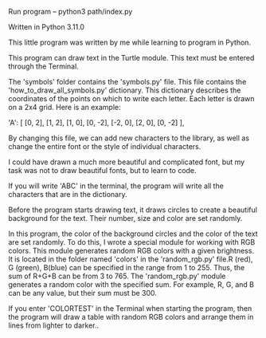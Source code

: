 Run program  –  python3 path/index.py

Written in Python 3.11.0

This little program was written by me while learning to program in Python.

This program can draw text in the Turtle module. This text must be entered through the Terminal.

The 'symbols' folder contains the 'symbols.py' file. This file contains the 'how_to_draw_all_symbols.py' dictionary. This dictionary describes the coordinates of the points on which to write each letter. Each letter is drawn on a 2x4 grid. Here is an example:

'A': [
        [0, 2],
        [1, 2],
        [1, 0],
        [0, -2],
        [-2, 0],
        [2, 0],
        [0, -2]
    ],

By changing this file, we can add new characters to the library, as well as change the entire font or the style of individual characters.

I could have drawn a much more beautiful and complicated font, but my task was not to draw beautiful fonts, but to learn to code.

If you will write 'ABC' in the terminal, the program will write all the characters that are in the dictionary.

Before the program starts drawing text, it draws circles to create a beautiful background for the text. Their number, size and color are set randomly.

In this program, the color of the background circles and the color of the text are set randomly. To do this, I wrote a special module for working with RGB colors. This module generates random RGB colors with a given brightness. It is located in the  folder named 'colors' in the 'random_rgb.py' file.R (red), G (green), B(blue) can be specified in the range from 1 to 255. Thus, the sum of R+G+B can be from 3 to 765. The 'random_rgb.py' module generates a random color with the specified sum. For example, R, G, and B can be any value, but their sum must be 300.

If you enter 'COLORTEST' in the Terminal when starting the program, then the program will draw a table with random RGB colors and arrange them in lines from lighter to darker..

